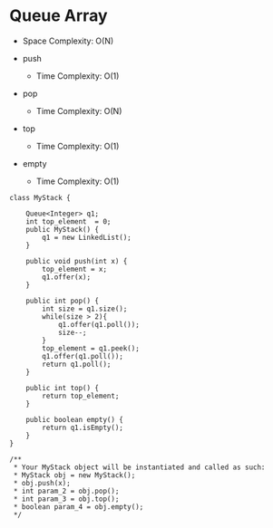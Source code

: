 # Queue Array
* Space Complexity: O(N)

* push
	* Time Complexity: O(1)
* pop
	* Time Complexity: O(N)
* top
	* Time Complexity: O(1)
* empty
	* Time Complexity: O(1)
```
class MyStack {

    Queue<Integer> q1;
    int top_element  = 0;
    public MyStack() {
        q1 = new LinkedList();
    }
    
    public void push(int x) {
        top_element = x;
        q1.offer(x);
    }
    
    public int pop() {
        int size = q1.size();
        while(size > 2){
            q1.offer(q1.poll());
            size--;
        }
        top_element = q1.peek();
        q1.offer(q1.poll());
        return q1.poll();
    }
    
    public int top() {
        return top_element;    
    }
    
    public boolean empty() {
        return q1.isEmpty();
    }
}

/**
 * Your MyStack object will be instantiated and called as such:
 * MyStack obj = new MyStack();
 * obj.push(x);
 * int param_2 = obj.pop();
 * int param_3 = obj.top();
 * boolean param_4 = obj.empty();
 */
```